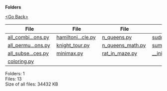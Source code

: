 **Folders**

[&lt;Go Back&gt;](../right.html)

<table><thead><tr class="header"><th><strong>File</strong></th><th><strong>File</strong></th><th><strong>File</strong></th><th><strong>File</strong></th></tr></thead><tbody><tr class="odd"><td><a href="all_combinations.py">all_combi...ons.py</a> </td><td><a href="hamiltonian_cycle.py">hamiltoni...cle.py</a> </td><td><a href="n_queens.py">n_queens.py</a> </td><td><a href="sudoku.py">sudoku.py</a> </td></tr><tr class="even"><td><a href="all_permutations.py">all_permu...ons.py</a> </td><td><a href="knight_tour.py">knight_tour.py</a> </td><td><a href="n_queens_math.py">n_queens_math.py</a> </td><td><a href="sum_of_subsets.py">sum_of_subsets.py</a> </td></tr><tr class="odd"><td><a href="all_subsequences.py">all_subse...ces.py</a> </td><td><a href="minimax.py">minimax.py</a> </td><td><a href="rat_in_maze.py">rat_in_maze.py</a> </td><td><a href="__init__.py">__init__.py</a> </td></tr><tr class="even"><td><a href="coloring.py">coloring.py</a> </td><td></td><td></td><td></td></tr></tbody></table>

Folders: 1  
Files: 13  
Size of all files: 34432 KB
